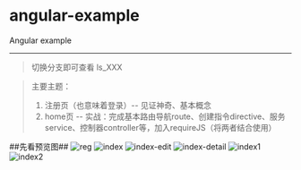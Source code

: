 angular-example
===============

Angular example

-----------------------------
> 切换分支即可查看 ls_XXX

> 主要主题：
> 1. 注册页（也意味着登录）-- 见证神奇、基本概念
> 2. home页 -- 实战：完成基本路由导航route、创建指令directive、服务service、控制器controller等，加入requireJS（将两者结合使用）

##先看预览图##
![reg](https://raw.github.com/dolymood/angular-example/master/mdImgs/reg.png)
![index](https://raw.github.com/dolymood/angular-example/master/mdImgs/index.png)
![index-edit](https://raw.github.com/dolymood/angular-example/master/mdImgs/index-edit.png)
![index-detail](https://raw.github.com/dolymood/angular-example/master/mdImgs/index-detail.png)
![index1](https://raw.github.com/dolymood/angular-example/master/mdImgs/index1.png)
![index2](https://raw.github.com/dolymood/angular-example/master/mdImgs/index2.png)
